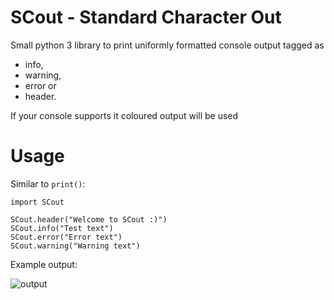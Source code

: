 # SCout - Standard Character Out
Small python 3 library to print uniformly formatted console output tagged as

* info,
* warning,
* error or
* header.

If your console supports it coloured output will be used

# Usage
Similar to `print()`:

```python3
import SCout

SCout.header("Welcome to SCout :)")
SCout.info("Test text")
SCout.error("Error text")
SCout.warning("Warning text")
```

Example output:

![output]('./output.png')
